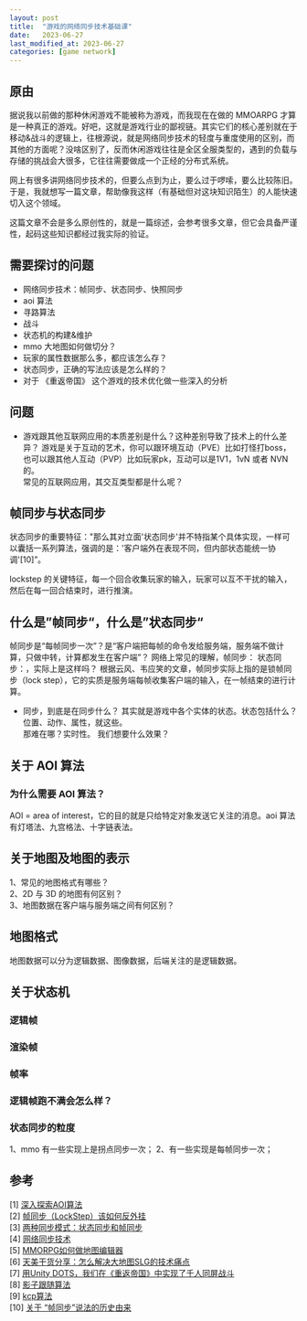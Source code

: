 ```yaml
---
layout: post
title:  "游戏的网络同步技术基础课"
date:   2023-06-27
last_modified_at: 2023-06-27
categories: [game network]
---
```


## 原由
据说我以前做的那种休闲游戏不能被称为游戏，而我现在在做的 MMOARPG 才算是一种真正的游戏。好吧，这就是游戏行业的鄙视链。其实它们的核心差别就在于移动&战斗的逻辑上，往根源说，就是网络同步技术的轻度与重度使用的区别，而其他的方面呢？没啥区别了，反而休闲游戏往往是全区全服类型的，遇到的负载与存储的挑战会大很多，它往往需要做成一个正经的分布式系统。  

网上有很多讲网络同步技术的，但要么点到为止，要么过于啰嗦，要么比较陈旧。于是，我就想写一篇文章，帮助像我这样（有基础但对这块知识陌生）的人能快速切入这个领域。  

这篇文章不会是多么原创性的，就是一篇综述，会参考很多文章，但它会具备严谨性，起码这些知识都经过我实际的验证。  


## 需要探讨的问题
* 网络同步技术：帧同步、状态同步、快照同步
* aoi 算法
* 寻路算法
* 战斗
* 状态机的构建&维护
* mmo 大地图如何做切分？
* 玩家的属性数据那么多，都应该怎么存？
* 状态同步，正确的写法应该是怎么样的？
* 对于 《重返帝国》 这个游戏的技术优化做一些深入的分析


## 问题
* 游戏跟其他互联网应用的本质差别是什么？这种差别导致了技术上的什么差异？
游戏是关于互动的艺术，你可以跟环境互动（PVE）比如打怪打boss，也可以跟其他人互动（PVP）比如玩家pk，互动可以是1V1，1vN 或者 NVN 的。  
常见的互联网应用，其交互类型都是什么呢？


## 帧同步与状态同步
状态同步的重要特征："那么其对立面'状态同步'并不特指某个具体实现，一样可以囊括一系列算法，强调的是：'客户端外在表现不同，但内部状态能统一协调'[10]”。

lockstep 的关键特征，每一个回合收集玩家的输入，玩家可以互不干扰的输入，然后在每一回合结束时，进行推演。

## 什么是”帧同步“，什么是”状态同步“
帧同步是“每帧同步一次”？是“客户端把每帧的命令发给服务端，服务端不做计算，只做中转，计算都发生在客户端”？
网络上常见的理解，帧同步：
状态同步：，实际上是这样吗？
根据云风、韦应笑的文章，帧同步实际上指的是锁帧同步（lock step），它的实质是服务端每帧收集客户端的输入，在一帧结束的进行计算。

* 同步，到底是在同步什么？
其实就是游戏中各个实体的状态。状态包括什么？位置、动作、属性，就这些。  
那难在哪？实时性。
我们想要什么效果？


## 关于 AOI 算法
### 为什么需要 AOI 算法？
AOI = area of interest，它的目的就是只给特定对象发送它关注的消息。aoi 算法有灯塔法、九宫格法、十字链表法。


## 关于地图及地图的表示
1、常见的地图格式有哪些？  
2、2D 与 3D 的地图有何区别？  
3、地图数据在客户端与服务端之间有何区别？  

## 地图格式
地图数据可以分为逻辑数据、图像数据，后端关注的是逻辑数据。


## 关于状态机
### 逻辑帧

### 渲染帧

### 帧率

### 逻辑帧跑不满会怎么样？

### 状态同步的粒度
1、mmo 有一些实现上是拐点同步一次；
2、有一些实现是每帧同步一次；



## 参考
[1] [深入探索AOI算法](https://zhuanlan.zhihu.com/p/201588990)  
[2] [帧同步（LockStep）该如何反外挂](https://zhuanlan.zhihu.com/p/34014063)  
[3] [两种同步模式：状态同步和帧同步](https://zhuanlan.zhihu.com/p/36884005)  
[4] [网络同步技术](https://gameinstitute.qq.com/course/detail/10242)  
[5] [MMORPG如何做地图编辑器](https://www.bilibili.com/read/cv22912097/)  
[6] [天美干货分享：怎么解决大地图SLG的技术痛点](https://baijiahao.baidu.com/s?id=1759282491584995067&wfr=spider&for=pc)  
[7] [用Unity DOTS，我们在《重返帝国》中实现了千人同屏战斗](https://developer.unity.cn/projects/642416adedbc2a1330b76230)  
[8] [影子跟随算法](http://www.skywind.me/blog/archives/1145)  
[9] [kcp算法](https://github.com/skywind3000/kcp)  
[10] [关于 “帧同步”说法的历史由来](https://zhuanlan.zhihu.com/p/165293116)
